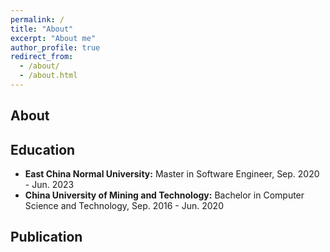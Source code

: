 ```yaml
---
permalink: /
title: "About"
excerpt: "About me"
author_profile: true
redirect_from: 
  - /about/
  - /about.html
---
```



About
---

Education
---
* **East China Normal University:** Master in Software Engineer, Sep. 2020 - Jun. 2023
* **China University of Mining and Technology:** Bachelor in Computer Science and Technology, Sep. 2016 - Jun. 2020

Publication
---

